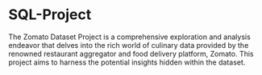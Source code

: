 # SQL-Project
The Zomato Dataset Project is a comprehensive exploration and analysis endeavor that delves into the rich world of culinary data provided by the renowned restaurant aggregator and food delivery platform, Zomato. This project aims to harness the potential insights hidden within the dataset.
